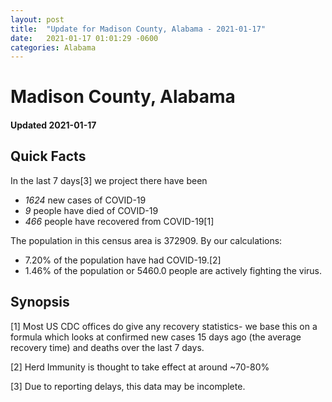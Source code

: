 ```yaml
---
layout: post
title:  "Update for Madison County, Alabama - 2021-01-17"
date:   2021-01-17 01:01:29 -0600
categories: Alabama
---
```


# Madison County, Alabama
#### Updated 2021-01-17

## Quick Facts

In the last 7 days[3] we project there have been
- *1624* new cases of COVID-19
- *9* people have died of COVID-19
- *466* people have recovered from COVID-19[1]

The population in this census area is 372909. By our calculations:
- 7.20% of the population have had COVID-19.[2]
- 1.46% of the population or 5460.0 people are actively fighting the virus.

## Synopsis




[1] Most US CDC offices do give any recovery statistics- we base this on a formula which looks at confirmed new cases
15 days ago (the average recovery time) and deaths over the last 7 days.

[2] Herd Immunity is thought to take effect at around ~70-80%

[3] Due to reporting delays, this data may be incomplete.
 
    